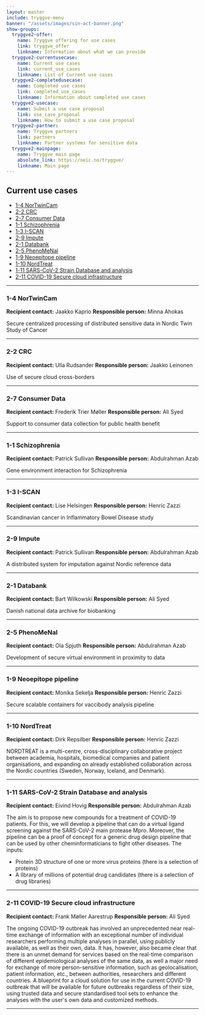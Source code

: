 ```yaml
---
layout: master
include: tryggve-menu
banner: "/assets/images/sin-act-banner.png"
show-groups:
  tryggve2-offer:
    name: Tryggve offering for use cases
    link: tryggve_offer
    linkname: Information about what we can provide
  tryggve2-currentusecase:
    name: Current use cases
    link: current_use_cases
    linkname: List of Current use cases
  tryggve2-completedusecase:
    name: Completed use cases
    link: completed_use_cases
    linkname: Information about completed use cases
  tryggve2-usecase:
    name: Submit a use case proposal
    link: use_case_proposal
    linkname: How to submit a use case proposal
  tryggve2-partner:
    name: Tryggve partners
    link: partners
    linkname: Partner systems for sensitive data
  tryggve2-mainpage:
    name: Tryggve main page
    absolute_link: https://neic.no/tryggve/
    linkname: Main page
---
```



## Current use cases

* [1-4 NorTwinCam](#1-4-nortwincam)
* [2-2 CRC](#2-2-crc)
* [2-7 Consumer Data](#2-7-consumer-data)
* [1-1 Schizophrenia](#1-1-schizophrenia)
* [1-3 I-SCAN](#1-3-i-scan)
* [2-9 Impute](#2-9-impute)
* [2-1 Databank](#2-1-databank)
* [2-5 PhenoMeNal](#2-5-phenomenal)
* [1-9 Neoepitope pipeline](#1-9-neoepitope-pipeline)
* [1-10 NordTreat](#1-10-nordtreat)
* [1-11 SARS-CoV-2 Strain Database and analysis](#1-11-sars-cov-2-train-database-and-analysis)
* [2-11 COVID-19 Secure cloud infrastructure](#2-11-covid-19-secure-cloud-infrastructure)

---

### 1-4 NorTwinCam

**Recipient contact:** Jaakko Kaprio
**Responsible person:** Minna Ahokas

Secure centralized processing of distributed sensitive data in Nordic Twin Study of Cancer

---

### 2-2 CRC

**Recipient contact:** Ulla Rudsander
**Responsible person:** Jaakko Leinonen

Use of secure cloud cross-borders

---

### 2-7 Consumer Data

**Recipient contact:** Frederik Trier Møller 
**Responsible person:** Ali Syed

Support to consumer data collection for public health benefit 

---

### 1-1 Schizophrenia

**Recipient contact:** Patrick Sullivan
**Responsible person:** Abdulrahman Azab

Gene environment interaction for Schizophrenia 

---

### 1-3 I-SCAN

**Recipient contact:** Lise Helsingen
**Responsible person:** Henric Zazzi

Scandinavian cancer in Inflammatory Bowel Disease study

---

### 2-9 Impute

**Recipient contact:** Patrick Sullivan
**Responsible person:** Abdulrahman Azab

A distributed system for imputation against Nordic reference data

---

### 2-1 Databank

**Recipient contact:** Bart Wilkowski
**Responsible person:** Ali Syed

Danish national data archive for biobanking

---

### 2-5 PhenoMeNal

**Recipient contact:** Ola Spjuth
**Responsible person:** Abdulrahman Azab

Development of secure virtual environment in proximity to data

---

### 1-9 Neoepitope pipeline

**Recipient contact:** Monika Sekelja
**Responsible person:** Henric Zazzi

Secure scalable containers for vaccibody analysis pipeline

---

### 1-10 NordTreat

**Recipient contact:** Dirk Repsilber
**Responsible person:** Henric Zazzi

NORDTREAT is a multi-centre, cross-disciplinary collaborative project between academia, hospitals, biomedical companies and patient organisations, and expanding on already established collaboration across the Nordic countries (Sweden, Norway, Iceland, and Denmark).

---

### 1-11 SARS-CoV-2 Strain Database and analysis

**Recipient contact:** Eivind Hovig
**Responsible person:** Abdulrahman Azab

The aim is to propose new compounds for a treatment of COVID-19 patients. For this, we will develop a pipeline that can do a virtual ligand screening against the SARS-CoV-2 main protease Mpro. Moreover, the pipeline can be a proof of concept for a generic drug design pipeline that can be used by other cheminformaticians to fight other diseases. The inputs: 
* Protein 3D structure of one or more virus proteins (there is a selection of proteins)
* A library of millions of potential drug candidates (there is a selection of drug libraries)

---

### 2-11 COVID-19 Secure cloud infrastructure

**Recipient contact:** Frank Møller Aarestrup
**Responsible person:** Ali Syed

The ongoing COVID-19 outbreak has involved an unprecedented near real-time exchange of information with an exceptional number of individual researchers performing multiple analyses in parallel, using publicly available, as well as their own, data. It has, however, also became clear that there is an unmet demand for services based on the real-time comparison of different epidemiological analyses of the same data, as well a major need for exchange of more person-sensitive information, such as geolocalisation, patient information,  etc., between authorities, researchers and different countries.
A blueprint for a cloud solution for use in the current COVID-19 outbreak that will be available for future outbreaks regardless of their size, using trusted data and secure standardised tool sets to enhance the analyses with the user's own data and customized methods.

---

